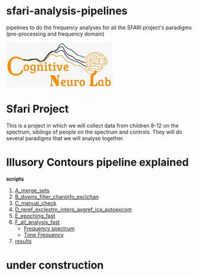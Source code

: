 # sfari-analysis-pipelines
pipelines to do the frequency analyses for all the SFARI project's paradigms (pre-processing and frequency domain)

![Logo](https://github.com/CognitiveNeuroLab/sfari-analysis-pipelines/blob/main/images/CNL_logo.jpeg)


# Sfari Project
This is a project in which we will collect data from children 8-12 on the spectrum, siblings of people on the spectrum and controls. They will do several paradigms that we will analyse together. 

# Illusory Contours pipeline explained

**scripts**
  
1. [A_merge_sets](#a_merge_sets)
2. [B_downs_filter_chaninfo_exclchan](#b_downs_filter_chaninfo_exclchan)
3. [C_manual_check](#c_manual_check)
4. [D_reref_exclextrn_interp_avgref_ica_autoexcom](#d_reref_exclextrn_interp_avgref_ica_autoexcom)
5. [E_epoching_fast](#e_epoching_fast)
6. [F_all_analysis_fast](#f_all_analysis_fast)  
    - [Frequency spectrum](#frequency-spectrum)
    - [Time Frequency](#time-frequency)
7. [results](#results)
# under construction
<!--
## A_merge_sets
This script simply takes the .bdf files and creates .set files (EEGlab structure).  
  
  
## B_downs_filter_chaninfo_exclchan  
  
To understand the data we first run it through the pipeline with some fairly strict filtering. This is done to get some idea of the paradigm.  
In this script we are downfiltering to 256hz to keep the data manageable in size and for optimizing the ICA.  
We filter using a 1hz highpass filter and a 50hz lowpass filter.
We add channel info and use the pop_clean_rawdata function to delete bad channels (using the functions standard setting).

## C_manual_check  
  
Here we manually delete channels that still are too noisy  
  
## D_reref_exclextrn_interp_avgref_ica_autoexcom  
  
We interpolate the bad channels, re-reference to the average and do an ICA.
We delete components if the eye components contain over 80% eye and less then 10% brain. 
  
## E_epoching_IC 

We epoch the data -100 500 with a baseline from -50 to 0. After this we delete all the epochs that have 120uV. 
This also will show us how many trials everyone has left. This should dictate how many trials you want to use for the next script.  
  
## F_all_analysis  
  
We use 240 randomly selected trials for both the conditions. After that we do 3 main analysis 

### Frequency spectrum  
  
For this analysis we use matlab's pwelch function, slightly adapted by [Shlomit Beker](https://github.com/Shlomit-Beker).  
We use all the standard settings except that we set the sampling rate to that of the data (256) and we only go up to 50hz. After that we plot a logtransfomation of the data.
  
### Time Frequency
  
For this we use [EEGlabs newtimef function](https://github.com/sccn/eeglab/blob/develop/functions/timefreqfunc/newtimef.m). We run this on concatenated data (all the trials of e). We use the following settings that are different from the default settings:  
frames: amount of data points for an epoch (EEG.points)  
epoch time: the full epoch as we define it in E_epoching_ASSR (-100 to 500) ([EEG.xmin EEG.xmax]*1000 )  
sampling rate: 512 (EEG.srate)  
cycles= FFT instead (0)  
frequencies: 1-50hz (time_freq_frequencies_range)  
alpha: 0.05  
commonbase: on
mcorrect: using FDR to correct for multiple comparisons
pcontour: off ,puts a contour around the plot for what is significant  

We plot the conditions by themselves and we compare the condtions, but for this second part it is not possible to correct for multiple comparisons. 

### ERP  
  
We use the EEGLAB study to plot averages, of all the conditions for multiple channels.   

## Results  
  
We are expecting a difference in alpha and theta. We are also expecting a more positive P1 amplitude to faces compared to objects, and a difference in P1 between faces (that should not be there when we have an ASD group). We also expect the N170 to be more negative in amplitude and faster in latency for Faces vs objects and also to be more negative and slower between for inverted faces compared to upright faces.

### ERPs  
  
![ERPs](https://github.com/CognitiveNeuroLab/sfari-analysis-pipelines/blob/main/images/ERPs_fast.jpg)  
  
### Power spectrum
  
![Power spectrum](https://github.com/CognitiveNeuroLab/sfari-analysis-pipelines/blob/main/images/Pwelch_fast.png)  
  
### Time Frequency  
  
In this case we can only correct for multiple comparisons when plotting one condition. So the first 4 plots have the correction. The last 2, comparing conditions, do not.  
  
![Face normal](https://github.com/CognitiveNeuroLab/sfari-analysis-pipelines/blob/main/images/ERSP_face_nrm_oz.png)  
  
![Face up-side-down](https://github.com/CognitiveNeuroLab/sfari-analysis-pipelines/blob/main/images/ERSP_face_upsdwn_oz.png)  
  
![Object normal](https://github.com/CognitiveNeuroLab/sfari-analysis-pipelines/blob/main/images/ERSP_obj_nrm_oz.png)  
  
![Object up-side-down](https://github.com/CognitiveNeuroLab/sfari-analysis-pipelines/blob/main/images/ERSP_obj_upsdwn_oz.png)  
  
![Comparing faces](https://github.com/CognitiveNeuroLab/sfari-analysis-pipelines/blob/main/images/ERSP_face_oz.png)  
  
![Comparing objects](https://github.com/CognitiveNeuroLab/sfari-analysis-pipelines/blob/main/images/ERSP_obj_oz.png)  
  
![Comparing face vs objects (both right-side-up)](https://github.com/CognitiveNeuroLab/sfari-analysis-pipelines/blob/main/images/ERSP_face_obj_oz.png)


  
  